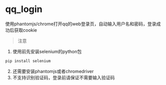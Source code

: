 # qq_login

使用phantomjs/chrome打开qq的web登录页，自动输入用户名和密码，登录成功后获取cookie

> 注意
1. 使用前先安装selenium的python包
```sh
pip install selenium
```
2. 还需要安装phantomjs或者chromedriver
3. 不支持识别验证码，登录前请保证不需要输入验证码
